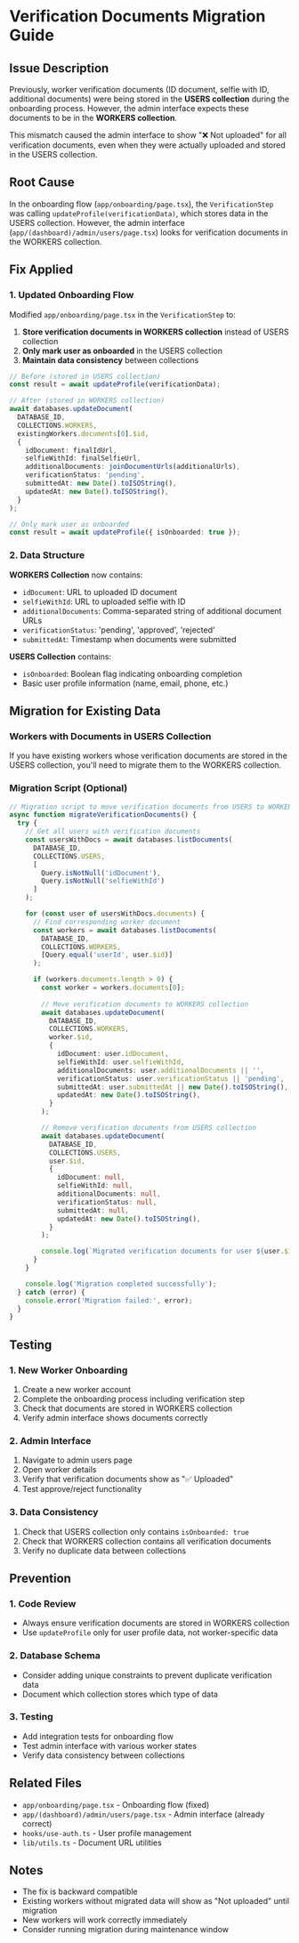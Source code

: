 # Verification Documents Migration Guide

## Issue Description

Previously, worker verification documents (ID document, selfie with ID, additional documents) were being stored in the **USERS collection** during the onboarding process. However, the admin interface expects these documents to be in the **WORKERS collection**.

This mismatch caused the admin interface to show "❌ Not uploaded" for all verification documents, even when they were actually uploaded and stored in the USERS collection.

## Root Cause

In the onboarding flow (`app/onboarding/page.tsx`), the `VerificationStep` was calling `updateProfile(verificationData)`, which stores data in the USERS collection. However, the admin interface (`app/(dashboard)/admin/users/page.tsx`) looks for verification documents in the WORKERS collection.

## Fix Applied

### 1. Updated Onboarding Flow

Modified `app/onboarding/page.tsx` in the `VerificationStep` to:

1. **Store verification documents in WORKERS collection** instead of USERS collection
2. **Only mark user as onboarded** in the USERS collection
3. **Maintain data consistency** between collections

```typescript
// Before (stored in USERS collection)
const result = await updateProfile(verificationData);

// After (stored in WORKERS collection)
await databases.updateDocument(
  DATABASE_ID,
  COLLECTIONS.WORKERS,
  existingWorkers.documents[0].$id,
  {
    idDocument: finalIdUrl,
    selfieWithId: finalSelfieUrl,
    additionalDocuments: joinDocumentUrls(additionalUrls),
    verificationStatus: 'pending',
    submittedAt: new Date().toISOString(),
    updatedAt: new Date().toISOString(),
  }
);

// Only mark user as onboarded
const result = await updateProfile({ isOnboarded: true });
```

### 2. Data Structure

**WORKERS Collection** now contains:
- `idDocument`: URL to uploaded ID document
- `selfieWithId`: URL to uploaded selfie with ID
- `additionalDocuments`: Comma-separated string of additional document URLs
- `verificationStatus`: 'pending', 'approved', 'rejected'
- `submittedAt`: Timestamp when documents were submitted

**USERS Collection** contains:
- `isOnboarded`: Boolean flag indicating onboarding completion
- Basic user profile information (name, email, phone, etc.)

## Migration for Existing Data

### Workers with Documents in USERS Collection

If you have existing workers whose verification documents are stored in the USERS collection, you'll need to migrate them to the WORKERS collection.

### Migration Script (Optional)

```typescript
// Migration script to move verification documents from USERS to WORKERS
async function migrateVerificationDocuments() {
  try {
    // Get all users with verification documents
    const usersWithDocs = await databases.listDocuments(
      DATABASE_ID,
      COLLECTIONS.USERS,
      [
        Query.isNotNull('idDocument'),
        Query.isNotNull('selfieWithId')
      ]
    );

    for (const user of usersWithDocs.documents) {
      // Find corresponding worker document
      const workers = await databases.listDocuments(
        DATABASE_ID,
        COLLECTIONS.WORKERS,
        [Query.equal('userId', user.$id)]
      );

      if (workers.documents.length > 0) {
        const worker = workers.documents[0];
        
        // Move verification documents to WORKERS collection
        await databases.updateDocument(
          DATABASE_ID,
          COLLECTIONS.WORKERS,
          worker.$id,
          {
            idDocument: user.idDocument,
            selfieWithId: user.selfieWithId,
            additionalDocuments: user.additionalDocuments || '',
            verificationStatus: user.verificationStatus || 'pending',
            submittedAt: user.submittedAt || new Date().toISOString(),
            updatedAt: new Date().toISOString(),
          }
        );

        // Remove verification documents from USERS collection
        await databases.updateDocument(
          DATABASE_ID,
          COLLECTIONS.USERS,
          user.$id,
          {
            idDocument: null,
            selfieWithId: null,
            additionalDocuments: null,
            verificationStatus: null,
            submittedAt: null,
            updatedAt: new Date().toISOString(),
          }
        );

        console.log(`Migrated verification documents for user ${user.$id}`);
      }
    }

    console.log('Migration completed successfully');
  } catch (error) {
    console.error('Migration failed:', error);
  }
}
```

## Testing

### 1. New Worker Onboarding
1. Create a new worker account
2. Complete the onboarding process including verification step
3. Check that documents are stored in WORKERS collection
4. Verify admin interface shows documents correctly

### 2. Admin Interface
1. Navigate to admin users page
2. Open worker details
3. Verify that verification documents show as "✅ Uploaded"
4. Test approve/reject functionality

### 3. Data Consistency
1. Check that USERS collection only contains `isOnboarded: true`
2. Check that WORKERS collection contains all verification documents
3. Verify no duplicate data between collections

## Prevention

### 1. Code Review
- Always ensure verification documents are stored in WORKERS collection
- Use `updateProfile` only for user profile data, not worker-specific data

### 2. Database Schema
- Consider adding unique constraints to prevent duplicate verification data
- Document which collection stores which type of data

### 3. Testing
- Add integration tests for onboarding flow
- Test admin interface with various worker states
- Verify data consistency between collections

## Related Files

- `app/onboarding/page.tsx` - Onboarding flow (fixed)
- `app/(dashboard)/admin/users/page.tsx` - Admin interface (already correct)
- `hooks/use-auth.ts` - User profile management
- `lib/utils.ts` - Document URL utilities

## Notes

- The fix is backward compatible
- Existing workers without migrated data will show as "Not uploaded" until migration
- New workers will work correctly immediately
- Consider running migration during maintenance window
